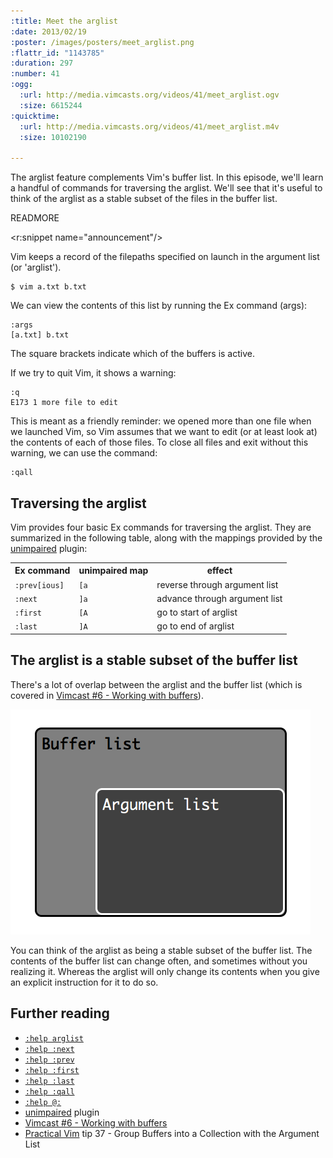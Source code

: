 ```yaml
--- 
:title: Meet the arglist
:date: 2013/02/19
:poster: /images/posters/meet_arglist.png
:flattr_id: "1143785"
:duration: 297
:number: 41
:ogg: 
  :url: http://media.vimcasts.org/videos/41/meet_arglist.ogv
  :size: 6615244
:quicktime: 
  :url: http://media.vimcasts.org/videos/41/meet_arglist.m4v
  :size: 10102190

---
```


The arglist feature complements Vim's buffer list. In this episode, we'll learn a handful of commands for traversing the arglist. We'll see that it's useful to think of the arglist as a stable subset of the files in the buffer list.

READMORE

<r:snippet name="announcement"/>

Vim keeps a record of the filepaths specified on launch in the argument list (or 'arglist').

    $ vim a.txt b.txt

We can view the contents of this list by running the Ex command (args):

    :args
    [a.txt] b.txt

The square brackets indicate which of the buffers is active.

If we try to quit Vim, it shows a warning:

    :q
    E173 1 more file to edit

This is meant as a friendly reminder: we opened more than one file when we launched Vim, so Vim assumes that we want to edit (or at least look at) the contents of each of those files. To close all files and exit without this warning, we can use the command:

    :qall

## Traversing the arglist

Vim provides four basic Ex commands for traversing the arglist. They are summarized in the following table, along with the mappings provided by the [unimpaired] plugin:

<table>
   <tr>
       <th>Ex command</th>
       <th>unimpaired map</th>
       <th>effect</th>
   </tr>
   <tr>
       <td><code>:prev[ious]</code></td>
       <td><code>[a</code></td>
       <td>reverse through argument list</td>
   </tr>
   <tr>
       <td><code>:next</code></td>
       <td><code>]a</code></td>
       <td>advance through argument list</td>
   </tr>
   <tr>
       <td><code>:first</code></td>
       <td><code>[A</code></td>
       <td>go to start of arglist</td>
   </tr>
   <tr>
       <td><code>:last</code></td>
       <td><code>]A</code></td>
       <td>go to end of arglist</td>
   </tr>
</table>

## The arglist is a stable subset of the buffer list

There's a lot of overlap between the arglist and the buffer list (which is covered in [Vimcast #6 - Working with buffers][6]). 

![The arglist is a stable subset of the buffer list](/images/blog/bufset-argsubset.png)

You can think of the arglist as being a stable subset of the buffer list. The contents of the buffer list can change often, and sometimes without you realizing it. Whereas the arglist will only change its contents when you give an explicit instruction for it to do so.

## Further reading

* [`:help arglist`][arglist]
* [`:help :next`][next]
* [`:help :prev`][prev]
* [`:help :first`][first]
* [`:help :last`][last]
* [`:help :qall`][qall]
* [`:help @:`][repeat]
* [unimpaired] plugin
* [Vimcast #6 - Working with buffers][6]
* [Practical Vim][] tip 37 - Group Buffers into a Collection with the Argument List

[arglist]: http://vimdoc.sourceforge.net/htmldoc/editing.html#arglist
[next]: http://vimdoc.sourceforge.net/htmldoc/editing.html#:next
[prev]: http://vimdoc.sourceforge.net/htmldoc/editing.html#:prev
[first]: http://vimdoc.sourceforge.net/htmldoc/editing.html#:first
[last]: http://vimdoc.sourceforge.net/htmldoc/editing.html#:last
[qall]: http://vimdoc.sourceforge.net/htmldoc/editing.html#:qall
[repeat]: http://vimdoc.sourceforge.net/htmldoc/repeat.html#@:
[unimpaired]: https://github.com/tpope/vim-unimpaired
[6]: /e/6
[Practical Vim]: http://pragprog.com/book/dnvim/practical-vim